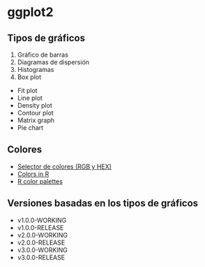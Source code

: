 # ggplot2

## Tipos de gráficos

1. Gráfico de barras
2. Diagramas de dispersión
3. Histogramas
4. Box plot
* Fit plot
* Line plot
* Density plot
* Contour plot
* Matrix graph
* Pie chart

## Colores

* [Selector de colores (RGB y HEX)](https://htmlcolorcodes.com/es/selector-de-color/)
* [Colors in R](http://www.stat.columbia.edu/~tzheng/files/Rcolor.pdf)
* [R color palettes](https://r-charts.com/color-palettes/)

## Versiones basadas en los tipos de gráficos
* v1.0.0-WORKING
* v1.0.0-RELEASE
* v2.0.0-WORKING
* v2.0.0-RELEASE
* v3.0.0-WORKING
* v3.0.0-RELEASE